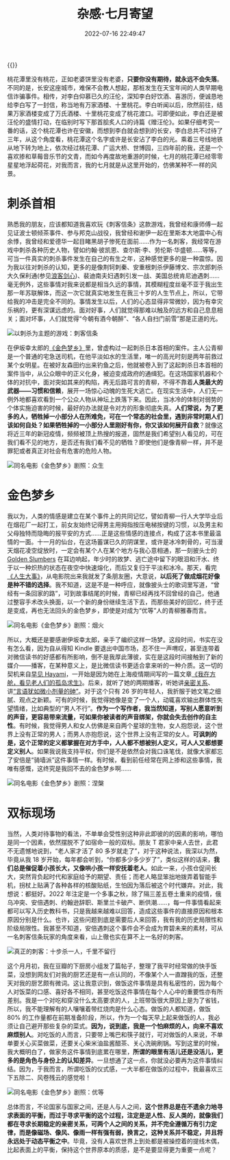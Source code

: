 ﻿---
categories:
- 生活感悟
copyright: true
date: 2022-07-16 22:49:47
description: ''
slug: Miscellaneous-Feelings-Of-July
tags:
- 随笔
- 生活
- 感悟
- 思考
title: 杂感·七月寄望
toc: true
image: /posts/杂感-七月寄望/cover.jpg
---

{{<meting server="netease" type="song" id="1468069297">}}

桃花潭里没有桃花，正如老婆饼里没有老婆，**只要你没有期待，就永远不会失落**。不同的是，长安这座城市，难保不会教人想起，那桩发生在天宝年间的人类早期电信诈骗事件。相传，对李白仰慕已久的汪伦，深知李白好饮酒、喜游历，便诚恳地给李白写了一封信，称当地有万家酒楼、十里桃花。李白听闻以后，欣然前往，结果万家酒楼变成了万氏酒楼、十里桃花变成了桃花渡口。可即便如此，李白还是被汪伦的盛情打动，在临别时写下那首脍炙人口的诗篇《赠汪伦》。如果仔细考究一番的话，这个桃花潭也许在安徽，而想到李白就会想到的长安，李白总共不过待了三年，从这个角度看，桃花潭这个名字或许是长安沾了李白的光。乘着三号线地铁从地下转为地上，依次经过桃花潭、广运大桥、世博园，三四年前的我，还是一个喜欢掺和草莓音乐节的文青，而如今再度故地重游的时候，七月的桃花潭已经零零星星地浮起荷花，对我而言，我的七月就是从这里开始的，仿佛某种不一样的风景。

# 刺杀首相

熟悉我的朋友，应该都知道我喜欢玩《刺客信条》这款游戏，我曾经和康师傅一起见证波士顿倾茶事件、参与邦克山战役，我曾经和谢伊一起在里斯本大地震中心有余悸，我曾经和爱德华一起目睹黑胡子惨死在面前……作为一名刺客，我经常在游戏中刺杀各种历史人物，譬如约翰·彼凯恩、查尔斯·李、劳伦斯·华盛顿……等等，可当一件真实的刺杀事件发生在自己的有生之年，这种感觉更多的是一种震惊。因为我以往对刺杀的认知，更多的是像荆轲刺秦、安重根刺杀伊藤博文、宗次郎刺杀大久保利通(参见[浪客剑心](/posts/673523131/))、裴迪南夫妇遇刺引发一战、美国总统肯尼迪遇刺……毫无例外，这些事情对我来说都是相当久远的事情，其模糊程度丝毫不亚于我出生那一年苏联解体，而这一次它就真实地发生在我三十岁的人生节点上，所以，它带给我的冲击是完全不同的。事情发生以后，人们的心态显得非常微妙，因为有幸灾乐祸的，更有深谋远虑的。面对好事，人们就觉得那难以触及的远方和自己息息相关；面对坏事，人们就觉得“今朝有酒今朝醉”、“各人自扫门前雪”那是正道的光。

![以刺杀为主题的游戏：刺客信条](/posts/杂感-七月寄望/刺客信条_黑旗_游戏截图.jpg)

在伊坂幸太郎的[《金色梦乡》](https://book.douban.com/subject/26864984/)里，曾虚构过一起刺杀日本首相的案件。主人公青柳是一个普通的宅急送司机，在他平淡如水的生活里，唯一的高光时刻是两年前救过某个女明星。在被好友森田约出来钓鱼之后，他就被卷入到了这起刺杀日本首相的案件当中，从公众眼中的正义化身，被迫变成政府的通缉犯。在这场国家机器和个体的对抗中，面对突如其来的构陷，再无后路可言的青柳，不得不靠着**人类最大的武器——习惯和信赖**，展开一场惊心动魄的生死大逃亡。在现实生活中，人们无一例外地都喜欢看到一个公众人物从神坛上跌落下来。因此，当冰冷的体制对弱势的个体实施迫害的时候，最好的办法就是令对方的形象彻底失真。**人们常说，为了更多的人，牺牲掉一小部分人在所难免，可在一个常态的社会里，遇到非常时期人们该如何自处？如果牺牲掉的一小部分人里刚好有你，你又该如何展开自救**？就像这将近三年的新冠疫情，频频被顶上热搜的报道，固然是我们希望别人看见的，可在我们看不见的地方，是否还有我们看不见的牺牲？即使他们是像青柳一样，并不是罪犯或者真正对社会有危害的危险人物。

![同名电影《金色梦乡》剧照：众生](/posts/杂感-七月寄望/电影_金色梦乡_剧照3.jpg)


# 金色梦乡

我以为，人类的情感是建立在某个事件上的共同记忆，譬如青柳一行人大学毕业后在烟花厂一起打工，前女友始终记得男主用拇指按压电梯按键的习惯，以及男主和父母独特而隐晦的报平安的方式……正是这些情感的连接点，构成了这本书里最温情的一面。十一月的仙台，在这场蓄谋已久的阴谋里，或许是冰冷刺骨的，可当漫天烟花凌空绽放时，一定会有某个人在某个地方与我心意相通，那一刻披头士的 [Golden Slumbers](https://music.163.com/song?id=4336369&userid=47002864) 在耳边响起，年少时的故梦、逃亡途中留下的眼泪和汗水、终于以一种炽热的状态在夜空中快速熔化，而后又复归于平淡和冰冷。那天，看完[《人生大事》](https://movie.douban.com/subject/35460157/)，从电影院出来我就发了条朋友圈，大意说，**以后死了做成烟花好像是种不错的选择**。我不知道，这是不是一种呼应，就像披头士的歌词里写道，“曾经有一条回家的路”，可到故事结尾的时候，青柳已经再找不回曾经的自己，他通过整容手术改头换面，以一个新的身份继续生活下去，而那些美好的回忆，终于还是变成，再也无法回头的金色梦乡，即使是对成为“优等”人的青柳雅春而言。

![同名电影《金色梦乡》剧照：烟火](/posts/杂感-七月寄望/电影_金色梦乡_剧照1.jpg)

所以，大概还是要感谢伊坂幸太郎，亲手了编织这样一场梦。这段时间，书实在没有怎么看，因为自从得知 Kindle 要退出中国市场，忍不住一声喟叹，甚至连带着对微信读书的好感都有所影响，倒不是我厚此薄彼，实在是这段时间接触到了新的媒介——播客，在某种意义上，是比微信读书更适合拿来听的一种介质。这一切的契机来自[早见 Hayami](https://hayami.typlog.io/)，一开始是因为她在上海疫情期间写的一篇文章[《我在方舱，看见老人们的孤岛求生》](https://hayami.typlog.io/camp)。后来，就听了她的两期播客，听她讲[亲密关系](https://www.xiaoyuzhoufm.com/episode/61c529f3d0b9dedb116c70ea)、讲[“言语犹如微小剂量的砷”](https://www.xiaoyuzhoufm.com/episode/62b6703ac71db0c038b7af25)。对于这个只有 26 岁的年轻人，我折服于她文笔之细腻、观点之新颖。可有的时候，我觉得她像是变了一个人，动辄喜欢输出群体性失望情绪，比如典型的“男人不行”。**作为一个写作者，我当然知道，写别人愿意听到的声音，更容易带来流量，可如果你被读者的声音绑架，你就会失去创作的自主性**。有时候，我觉得男人和女人仿佛是来自两个星球的生物，女人抱怨说，这个世界上没有正常的男人；而男人亦抱怨说，这个世界上没有正常的女人。**可讽刺的是，这个正常的定义都掌握在对方手中，人人都不想被别人定义，可人人又都想要定义别人**。如果我说我支持平权，你们是不是依然会对我口诛笔伐，就像大家都忘了安倍是“骑墙派”这件事情一样。有时候，看到前任经常在网上掺和这些事情，我唯有感慨，这终究是我回不去的金色梦乡啊……

![同名电影《金色梦乡》剧照：涅槃](/posts/杂感-七月寄望/电影_金色梦乡_剧照2.jpg)

# 双标现场

当然，人类对待事物的看法，不单单会受性别这种非此即彼的的因素的影响，哪怕是同一个因素，依然摆脱不了如宿命一般的双标。朋友 T 君家中亲人去世，此君不无遗憾地说到，“老人家才活了 80 多岁就走了”，对于这种说法，我深以为然，毕竟从我 18 岁开始，每年都会听到，“你都多少多少岁了”，类似这样的话来，**我们总是催促着小孩长大，又像哄小孩一样安抚着老人**。如此一来，小孩仓促间长大，突然背负起时代和家庭给予的期望、责任；而老人略显笨拙地拨弄着智能手机，拐杖上贴满了各种各样的核酸贴纸，生怕因为落后被这个时代嫌弃。对此，我想说：都挺好。2022 年注定是一个多事之秋，除了隔三差五卷土重来的疫情，俄乌冲突、安倍遇刺、约翰逊辞职、斯里兰卡破产、断供潮……，每一件事情看起来都可以写入历史教科书，只是我越来越难以回答，造成这些事件的直接原因和根本原因分别是什么。也许，这些问题到底是需要后人来回答，我有我的历史局限性和阶级局限性。我甚至不知道，安倍遇刺这个事件会不会成为育碧未来的素材，可从一名刺客信条玩家的角度来看，山上徹也实在算不上一名好的刺客。

![真正的刺客：十步杀一人，千里不留行](/posts/杂感-七月寄望/刺客信条_3_游戏截图.png)

这个月月初，我在豆瓣的下厨房小组发了篇帖子，整理了我平时经常做的快手饭菜，没想到网友们对我的厨艺还是有一点认同的，不像某个人一直蹭我的饭，还整天对我的厨艺颇有微词。这让我意识到，做饭这件事情是具有私密性的，因为每个人对饭菜的口感、喜好各不相同，甚至吃饭这件事情在每个人心中的重要性亦有所差别。我是一个对吃和穿没什么太高要求的人，上班带饭很大原因上是为了省钱，所以，我不能理解有的人嚷嚷着带红烧肉是什么心态。做饭的人都知道，做饭 80% 的工作量都在前期准备阶段，所以，作为一个每天早上起来做饭的人，我必须让自己避开那些复杂的菜式。**因为，说到底，我是一个怕麻烦的人，向来不喜欢麻烦别人**。对吃饭的人而言，只要带上嘴巴和筷子就行，可对做饭的人来说，不单单要关心买菜做菜，还要关心柴米油盐酱醋茶、关心洗碗刷锅。写到这里的时候，我大概明白了，做家务这件事情到底累在哪里，**所谓的眼里有活儿还是没活儿，更多的是角色与身份上的认知差异**。一旦想通了这一点，你就没必要再为这件事情纠结。因为，于我而言，所谓吃饭的仪式感，一大半都在做饭的过程中，我最喜欢三下五除二、风卷残云的感觉啦！

![同名电影《金色梦乡》剧照：优等](/posts/杂感-七月寄望/电影_金色梦乡_剧照4.jpg)

总体而言，不论国家与国家之间，还是人与人之间，**这个世界总是在不遗余力地寻求表面的平衡，而过于寻求平衡的这个过程，注定是逆人性、反人类的，就像我们都在寻求长期稳定的亲密关系，可两个人之间的关系，并不完全遵循万有引力定律，而是像磁场、像风、像雨一样有强有弱，换言之，这种关系并不稳定，并且将永远处于动态平衡之中**。毕竟，没有人喜欢世界上到处都是被操控着的提线木偶，比起表面上的平衡，保持这个世界原本的质感，是不是要显得更为重要一点呢？
























